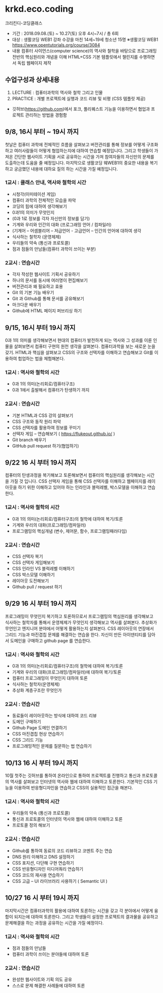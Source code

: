 # krkd.eco.coding

크리킨디-코딩클래스

- 기간 : 2018.09.08.(토) ~ 10.27(토) 오후 4시~7시 / 총 6회
- 대상 : 생활코딩 WEB1 강좌 수강을 마친 14세~19세 청소년 15명 
         ※생활코딩 WEB1 https://www.opentutorials.org/course/3084
- 내용
컴퓨터 사이언스(computer science)의 역사와 철학을 바탕으로 프로그래밍 전반의 핵심원리와 개념을 이해
HTML+CSS 기본 템플릿에서 챌린지를 수행하면서 독립 웹페이지 제작

## 수업구성과 상세내용
1. LECTURE : 컴퓨터과학의 역사와 철학 그리고 인물
2. PRACTICE : 개별 프로젝트에 실행과 코드 리뷰 및 비평 (CSS 템플릿 제공)
* 깃허브(https://github.com)에서 포크, 풀리퀘스트 기능을 이용하면서 협업과 프로젝트 관리하는 방법을 경험함


## 9/8, 16시 부터 ~ 19시 까지
첫날은 컴퓨터 과학에 전체적인 흐름을 살펴보고 버전관리를 통해 정보를 어떻게 구조화하고 여러사람들이 어떻게 협업하는지에 대하여 연습할 예정입니다. 그리고 학생들이 가져온 간단한 웹사이트 기획을 서로 공유하는 시간을 가져 참여자들의 자신만의 문제를 도출하는데 도움을 줄 예정입니다. 마지막으로 생활코딩 웨WEB1의 중요한 내용을 복기하고 궁금했던 내용에 대하요 질의 하는 시간을 가질 예정입니다.

### 1교시 :  클래스 안내, 역사와 철학의 시간  
-	시청각(이미테이션 게임)
-	컴퓨터 과학의 전체적인 모습을 파악
-	코딩의 힘에 대하여 생각해보기
  -	0과1의 의미가 무엇인지
  - (0과 1로 정보를 각자 자신만의 정보를 담기)
  - 기계와 우리와 인간의 대화 (프로그래밍 언어 / 컴파일러)
  - (기계어 – 어셈블리어 – 저급언어 - 고급언어 – 인간의 언어에 대하여 생각
  - 식사하는 철학자 (운영체제)
  - 우리들의 약속 (통신과 프로토콜)
  - 점과 점들의 만남들(컴퓨터 과학이 쓰이는 부분)
  
### 2교시 :  연습시간
- 각자 작성한 웹사이트 기획서 공유하기
-	하나의 문서를 동시에 여러명이 편집해보기
- 버전관리과 왜 필요하고 효용
-	Git 의 기본 기능 배우기
- Git 과 Github를 통해 문서를 공유해보기
-	마크다운 배우기
- Github에 HTML 페이지 퍼브리싱 하기

## 9/15, 16시 부터  19시 까지 
0과 1의 의미를 생각해보면서 현대의 컴퓨터가 발전하게 되는 역사와 그 성과를 이룬 인물을 살펴보면서 컴퓨터 구현의 원천 생각을 살펴본다. 컴퓨터과학을 보는 새로운 눈을 갖기.
HTML과 핵심을 살펴보고 CSS의 구조와 선택자를 이해하고 연습해보고 Git를 이용하여 헙업하는 법을 체험해본다.

### 1교시 : 역사와 철학의 시간
- 0과 1의 의미(논리회로/컴퓨터구조)
- 0과 1에서 출발해서 컴퓨터가 탄생하기 까지

### 2교시 : 연습시간
- 기본 HTML과 CSS 강의 살펴보기
- CSS 구조와 동작 원리 파악
- CSS 선택자를 활용하여 정보를 꾸미기
- 선택자 게임 – 연습해보기 ( https://flukeout.github.io/ )
- Git branch 배우기
- GitHub pull request 하기(협업하기)

## 9/22 16 시 부터  19시 까지
컴퓨터의 탄생과정을 복기해보고 토론해보면서 컴퓨터의 핵심원리를 생각해보는 시간을 가질 것 입니다. 
CSS 선택자 게임을 통해 CSS 선택자를 이해하고 웹페이지를 레이아웃을 하기 위한 이해하고 있어야 하는 인라인과 블럭레벨, 박스모델을 이해하고 연습한다.

### 1교시 : 역사와 철학의 시간
- 0과 1의 의미(논리회로/컴퓨터구조)의 철학에 대하여 복기/토론
- 기계와 우리의 대화(프로그래밍/컴파일러)
- 프로그램밍의 핵심개념 (변수, 제어문, 함수, 프로그램밍패러다임)

### 2교시 : 연습시간
- CSS 선택자 복기 
- CSS 선택자 게임해보기
- CSS 인라인 VS 블럭레벨 이해하기
- CSS 박스모델 이해하기
- 레이아웃 도전해보기
- Github pull / request 하기


## 9/29 16 시 부터  19시 까지

프로그래밍이 무엇인지 복기하고 토론하므로서 프로그램밍의 핵심원리를 생각해보고 식사하는 철학자를 통해서 운영체제가 무엇인지 생각해보고 역사를 살펴본다. 추상화가 무언인고 엔지니어 분야에서 어떻게 활용하는지 살펴본다.
CSS 레이아웃의 연장에서 그리드 기능과 마진겹칩 문제를 해결하는 연습을 한다. 
자신이 만든 아이덴티티를 담아서 도메인을 구매하고 github page 를 연습한다.

### 1교시 : 역사와 철학의 시간
- 0과 1의 의미(논리회로/컴퓨터구조)의 철학에 대하여 복기/토론
- 기계와 우리의 대화(프로그래밍/컴파일러)에 대하여 복기/토론
- 컴퓨터 프로그래밍이 무엇인지 대하여 토론
- 식사하는 철학자(운영체제)
- 추상화 계층구조란 무엇인가

### 2교시 : 연습시간
-	동료들이 레이아웃하는 방식에 대하여 코드 리뷰
-	도메인 구매하기
-	Github Page 도메인 연결하기
-	CSS 마진겹칩 현상 연습하기
-	CSS 그리드 기능
-	프로그래밍적인 문제를 질문하는 법 연습하기


## 10/13 16 시 부터  19시 까지
10월 첫주는 깃허브를 통하여 온라인으로 통하여 프로젝트를 진행하고 통신과 프로토콜의 역사를 살펴보고 인터넷의 역사와 웹에 대하여 이해하고 토론한다. 
기본적인 CSS 기능을 이용하여 반응형디자인을 연습하고 CSS의 실용적인 접근을 해본다.
 
### 1교시 : 역사와 철학의 시간
- 우리들의 약속 (통신과 프로토콜) 
- 통신과 프로토콜의 인터넷의 역사와 웹에 대하여 이해하고 토론
- 프로토콜 정의 해보기

### 2교시 : 연습시간
-	Github를 통하여 동료의 코드 리뷰하고 코멘트 주는 연습
-	DNS 원리 이해하고 DNS 설정하기
-	CSS 포지션, 다단해 구현 연습하기
-	CSS 반응형디자인 미디어쿼리 연습하기
-	CSS 코드의 재사용 연습하기
-	CSS 고급 – UI 라이브러리 사용하기 ( Semantic UI )


## 10/27 16 시 부터  19시 까지
마지막시간은 컴퓨터과학의 활용에 대하여 토론하는 시간을 갖고 각 분야에서 어떻게 융합이 되지는에 대하여 토론한다.
그리고 학생들이 설정한 프로젝트의 결과물을 공유하고 문제해결을 하는 과정을 공유하는 시간을 가질 예정이다.

### 1교시 : 역사와 철학의 시간
-	점과 점들의 만남들
-	컴퓨터 과학이 쓰이는 분야들에 대하여 토론

### 2교시 : 연습시간
-	완성한 웹사이트와 기획 의도 공유
-	스스로 문제 해결한 사례들에 대하여 토론
